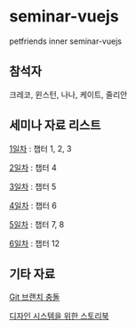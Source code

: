 # seminar-vuejs
petfriends inner seminar-vuejs

## 참석자

크레코, 윈스턴, 나나, 케이트, 줄리안

## 세미나 자료 리스트

[1일차](https://cdn-creco.pages.dev/html/view?url=https://raw.githubusercontent.com/CreatiCoding/seminar-vuejs/main/01.md) : 챕터 1, 2, 3

[2일차](https://cdn-creco.pages.dev/html/view?url=https://raw.githubusercontent.com/CreatiCoding/seminar-vuejs/main/02.md) : 챕터 4

[3일차](https://cdn-creco.pages.dev/html/view?url=https://raw.githubusercontent.com/CreatiCoding/seminar-vuejs/main/03.md) : 챕터 5

[4일차](https://cdn-creco.pages.dev/html/view?url=https://raw.githubusercontent.com/CreatiCoding/seminar-vuejs/main/04.md) : 챕터 6

[5일차](https://cdn-creco.pages.dev/html/view?url=https://raw.githubusercontent.com/CreatiCoding/seminar-vuejs/main/05.md) : 챕터 7, 8

[6일차](https://cdn-creco.pages.dev/html/view?url=https://raw.githubusercontent.com/CreatiCoding/seminar-vuejs/main/06.md) : 챕터 12

## 기타 자료

[Git 브랜치 충돌](https://cdn-creco.pages.dev/html/view?url=https://raw.githubusercontent.com/CreatiCoding/seminar-vuejs/main/git-branch-conflict.md)

[디자인 시스템을 위한 스토리북](https://cdn-creco.pages.dev/html/view?url=https://raw.githubusercontent.com/CreatiCoding/seminar-vuejs/main/design-system-storybook.md)
